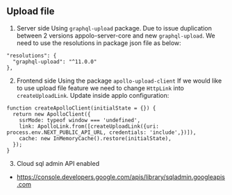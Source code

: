 ## Upload file
1. Server side
Using `graphql-upload` package.
Due to issue duplication between 2 versions appolo-server-core and new `graphql-upload`. We need to use the resolutions in package json file as below:

```
"resolutions": {
  "graphql-upload": "^11.0.0"
},
```

2. Frontend side
Using the package `apollo-upload-client`
If we would like to use upload file feature we need to change `HttpLink` into `createUploadLink`.
Update inside applo configuration:

```
function createApolloClient(initialState = {}) {
  return new ApolloClient({
    ssrMode: typeof window === 'undefined',
    link: ApolloLink.from([createUploadLink({uri: process.env.NEXT_PUBLIC_API_URL, credentials: 'include',})]),
    cache: new InMemoryCache().restore(initialState),
  });
}
```

3. Cloud sql admin API enabled
- https://console.developers.google.com/apis/library/sqladmin.googleapis.com